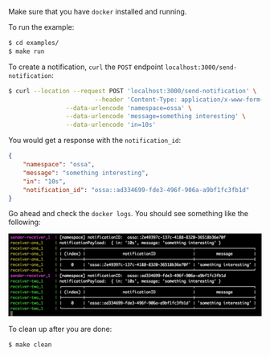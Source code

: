 Make sure that you have `docker` installed and running.

To run the example:

```sh
$ cd examples/
$ make run
```

To create a notification, `curl` the `POST` endpoint `localhost:3000/send-notification`:

```sh
$ curl --location --request POST 'localhost:3000/send-notification' \
                        --header 'Content-Type: application/x-www-form-urlencoded' \
                --data-urlencode 'namespace=ossa' \
                --data-urlencode 'message=something interesting' \
                --data-urlencode 'in=10s'
```

You would get a response with the `notification_id`:

```json
{
    "namespace": "ossa",
    "message": "something interesting",
    "in": "10s",
    "notification_id": "ossa::ad334699-fde3-496f-906a-a9bf1fc3fb1d"
}
```

Go ahead and check the `docker logs`. You should see something like the following:

![alt text](images/docker_logs_sample.png "Docker logs screenshot")

To clean up after you are done:

```sh
$ make clean
```